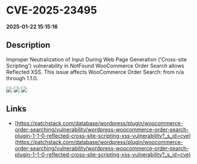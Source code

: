 # CVE-2025-23495

**2025-01-22 15:15:16**

## Description
Improper Neutralization of Input During Web Page Generation ('Cross-site Scripting') vulnerability in NotFound WooCommerce Order Search allows Reflected XSS. This issue affects WooCommerce Order Search: from n/a through 1.1.0.

![](https://img.shields.io/static/v1?label=Score&message=7.1&color=red)
![](https://img.shields.io/static/v1?label=Severity&message=HIGH&color=red)
![](https://img.shields.io/static/v1?label=CWE&message=XSS&color=green)

## Links
- [https://patchstack.com/database/wordpress/plugin/woocommerce-order-searching/vulnerability/wordpress-woocommerce-order-search-plugin-1-1-0-reflected-cross-site-scripting-xss-vulnerability?_s_id=cve](https://patchstack.com/database/wordpress/plugin/woocommerce-order-searching/vulnerability/wordpress-woocommerce-order-search-plugin-1-1-0-reflected-cross-site-scripting-xss-vulnerability?_s_id=cve)
